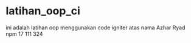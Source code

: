 # latihan_oop_ci
ini adalah latihan oop menggunakan code igniter atas nama Azhar Ryad npm 17 111 324
